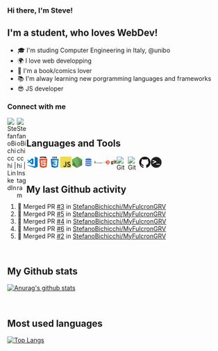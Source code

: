 ### Hi there, I'm Steve!

## I'm a student, who loves WebDev!
- 🎓 I'm studing Computer Engineering in Italy, @unibo
- 🌍 I love web developping
- 💬 I'm a book/comics lover
- 📚 I'm alway learning new porgramming languages and frameworks
- 😎 JS developer

### Connect with me
[<img align="left" alt="StefanoBichicchi | LinkedIn" width="22px" src="https://cdn.jsdelivr.net/npm/simple-icons@v3/icons/linkedin.svg" />](https://www.linkedin.com/in/stefano-bichicchi-68ba91169/)
[<img align="left" alt="StefanoBichicchi | Instagram" width="22px" src="https://cdn.jsdelivr.net/npm/simple-icons@v3/icons/instagram.svg" />](https://www.instagram.com/ehystiv/)

<br />

## Languages and Tools
<img align="left" alt="Visual Studio Code" width="26px" src="https://raw.githubusercontent.com/github/explore/80688e429a7d4ef2fca1e82350fe8e3517d3494d/topics/visual-studio-code/visual-studio-code.png" />
<img align="left" alt="HTML5" width="26px" src="https://raw.githubusercontent.com/github/explore/80688e429a7d4ef2fca1e82350fe8e3517d3494d/topics/html/html.png" />
<img align="left" alt="CSS3" width="26px" src="https://raw.githubusercontent.com/github/explore/80688e429a7d4ef2fca1e82350fe8e3517d3494d/topics/css/css.png" />
<img align="left" alt="JavaScript" width="26px" src="https://raw.githubusercontent.com/github/explore/80688e429a7d4ef2fca1e82350fe8e3517d3494d/topics/javascript/javascript.png" />
<img align="left" alt="Node.js" width="26px" src="https://raw.githubusercontent.com/github/explore/80688e429a7d4ef2fca1e82350fe8e3517d3494d/topics/nodejs/nodejs.png" />
<img align="left" alt="SQL" width="26px" src="https://raw.githubusercontent.com/github/explore/80688e429a7d4ef2fca1e82350fe8e3517d3494d/topics/sql/sql.png" />
<img align="left" alt="MongoDB" width="26px" src="https://raw.githubusercontent.com/github/explore/80688e429a7d4ef2fca1e82350fe8e3517d3494d/topics/mongodb/mongodb.png" />
<img align="left" alt="Git" width="26px" src="https://raw.githubusercontent.com/github/explore/80688e429a7d4ef2fca1e82350fe8e3517d3494d/topics/git/git.png" />
<img align="left" alt="Git" width="26px" src="https://raw.githubusercontent.com/github/explore/80688e429a7d4ef2fca1e82350fe8e3517d3494d/topics/git/c.png" />
<img align="left" alt="Git" width="26px" src="https://raw.githubusercontent.com/github/explore/80688e429a7d4ef2fca1e82350fe8e3517d3494d/topics/git/java.png" />
<img align="left" alt="GitHub" width="26px" src="https://raw.githubusercontent.com/github/explore/78df643247d429f6cc873026c0622819ad797942/topics/github/github.png" />
<img align="left" alt="Terminal" width="26px" src="https://raw.githubusercontent.com/github/explore/80688e429a7d4ef2fca1e82350fe8e3517d3494d/topics/terminal/terminal.png" />

<br /><br />

## My last Github activity
<!--START_SECTION:activity-->
1. 🎉 Merged PR [#3](https://github.com/StefanoBichicchi/MyFulcronGRV/pull/3) in [StefanoBichicchi/MyFulcronGRV](https://github.com/StefanoBichicchi/MyFulcronGRV)
2. 🎉 Merged PR [#5](https://github.com/StefanoBichicchi/MyFulcronGRV/pull/5) in [StefanoBichicchi/MyFulcronGRV](https://github.com/StefanoBichicchi/MyFulcronGRV)
3. 🎉 Merged PR [#4](https://github.com/StefanoBichicchi/MyFulcronGRV/pull/4) in [StefanoBichicchi/MyFulcronGRV](https://github.com/StefanoBichicchi/MyFulcronGRV)
4. 🎉 Merged PR [#6](https://github.com/StefanoBichicchi/MyFulcronGRV/pull/6) in [StefanoBichicchi/MyFulcronGRV](https://github.com/StefanoBichicchi/MyFulcronGRV)
5. 🎉 Merged PR [#2](https://github.com/StefanoBichicchi/MyFulcronGRV/pull/2) in [StefanoBichicchi/MyFulcronGRV](https://github.com/StefanoBichicchi/MyFulcronGRV)
<!--END_SECTION:activity-->

<br />

## My Github stats
[![Anurag's github stats](https://github-readme-stats.vercel.app/api?username=StefanoBichicchi&theme=cobalt)](https://github.com/anuraghazra/github-readme-stats)

<br />

## Most used languages
[![Top Langs](https://github-readme-stats.vercel.app/api/top-langs/?username=StefanoBichicchi)](https://github.com/anuraghazra/github-readme-stats)
